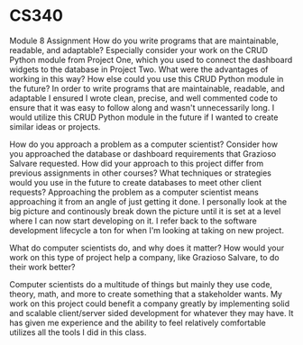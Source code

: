 # CS340
Module 8 Assignment
How do you write programs that are maintainable, readable, and adaptable? Especially consider your work on the CRUD Python module from Project One, which you used to connect the dashboard widgets to the database in Project Two. What were the advantages of working in this way? How else could you use this CRUD Python module in the future?
        In order to write programs that are maintainable, readable, and adaptable I ensured I wrote clean, precise, and well commented code to ensure that it was easy to follow along and wasn't unnecessarily long. I would utilize this CRUD Python module in the future if I wanted to create similar ideas or projects. 
        
How do you approach a problem as a computer scientist? Consider how you approached the database or dashboard requirements that Grazioso Salvare requested. How did your approach to this project differ from previous assignments in other courses? What techniques or strategies would you use in the future to create databases to meet other client requests?
                  Approaching the problem as a computer scientist means approaching it from an angle of just getting it done. I personally look at the big picture and continously break down the picture until it is set at a level where I can now start developing on it. I refer back to the software development lifecycle a ton for when I'm looking at taking on new project.
        
What do computer scientists do, and why does it matter? How would your work on this type of project help a company, like Grazioso Salvare, to do their work better?

Computer scientists do a multitude of things but mainly they use code, theory, math, and more to create something that a stakeholder wants. My work on this project could benefit a company greatly by implementing solid and scalable client/server sided development for whatever they may have. It has given me experience and the ability to feel relatively comfortable utilizes all the tools I did in this class.
